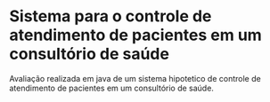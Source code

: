 # Sistema para o controle de atendimento de pacientes em um consultório de saúde 
Avaliação realizada em java de um sistema hipotetico de controle de atendimento de pacientes em um consultório de saúde.
